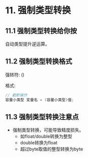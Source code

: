 # 11. 强制类型转换

## 11.1 强制类型转换给你按
自动类型提升逆运算。


## 11.2 强制类型转换格式

强转符: ()

格式:

```java
// 截断操作
容量小类型 变量名 = (容量小类型)值;
```

## 11.3 强制类型转换注意点

* 强制类型转换，可能导致精度损失。
    * 如float/double转换为整型
    * double转换为float
    * 超过byte取值的整型转换为byte

